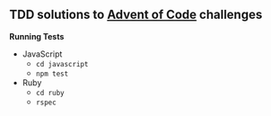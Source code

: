## TDD solutions to [Advent of Code](http://adventofcode.com/) challenges

__Running Tests__
  * JavaScript
    * `cd javascript`
    * `npm test`
  * Ruby
    * `cd ruby`
    * `rspec`
